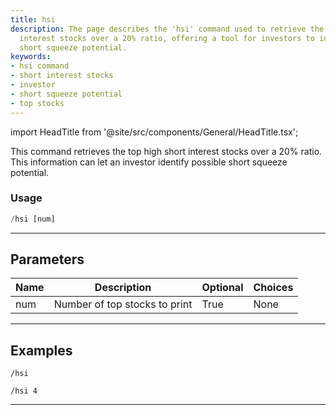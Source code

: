 ```yaml
---
title: hsi
description: The page describes the 'hsi' command used to retrieve the top high short
  interest stocks over a 20% ratio, offering a tool for investors to identify possible
  short squeeze potential.
keywords:
- hsi command
- short interest stocks
- investor
- short squeeze potential
- top stocks
---
```


import HeadTitle from '@site/src/components/General/HeadTitle.tsx';

<HeadTitle title="short_data: hsi - Telegram Reference | OpenBB Bot Docs" />

This command retrieves the top high short interest stocks over a 20% ratio. This information can let an investor identify possible short squeeze potential.

### Usage

```python wordwrap
/hsi [num]
```

---

## Parameters

| Name | Description | Optional | Choices |
| ---- | ----------- | -------- | ------- |
| num | Number of top stocks to print | True | None |


---

## Examples

```
/hsi
```
```
/hsi 4
```
---
